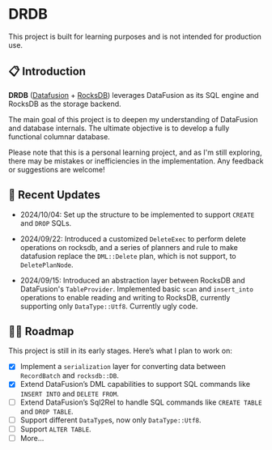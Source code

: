 # DRDB

This project is built for learning purposes and is not intended for production use.

## 📋 Introduction

**DRDB** ([Datafusion](https://github.com/apache/datafusion) + [RocksDB](https://github.com/rust-rocksdb/rust-rocksdb))  leverages DataFusion as its SQL engine and RocksDB as the storage backend.

The main goal of this project is to deepen my understanding of DataFusion and database internals. The ultimate objective is to develop a fully functional columnar database.

Please note that this is a personal learning project, and as I'm still exploring, there may be mistakes or inefficiencies in the implementation. Any feedback or suggestions are welcome!

## 📅 Recent Updates

- 2024/10/04: Set up the structure to be implemented to support `CREATE` and `DROP` SQLs.

- 2024/09/22: Introduced a customized `DeleteExec` to perform delete operations on rocksdb, and a series of planners and rule to make datafusion replace the `DML::Delete` plan, which is not support, to `DeletePlanNode`.

- 2024/09/15: Introduced an abstraction layer between RocksDB and DataFusion's `TableProvider`. Implemented basic `scan` and `insert_into` operations to enable reading and writing to RocksDB, currently supporting only `DataType::Utf8`. Currently ugly code.

## 👨‍💻 Roadmap

This project is still in its early stages. Here’s what I plan to work on:

- [x] Implement a `serialization` layer for converting data between `RecordBatch` and `rocksdb::DB`.
- [x] Extend DataFusion’s DML capabilities to support SQL commands like `INSERT INTO` and `DELETE FROM`.
- [ ] Extend DataFusion’s Sql2Rel to handle SQL commands like `CREATE TABLE` and `DROP TABLE`.
- [ ] Support different `DataType`s, now only `DataType::Utf8`.
- [ ] Support `ALTER TABLE`.
- [ ] More...
